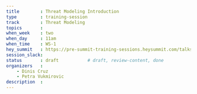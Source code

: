```yaml
---
title        : Threat Modeling Introduction 
type         : training-session
track        : Threat Modeling 
topics       : 
when_week    : two
when_day     : 11am 
when_time    : WS-1
hey_summit   : https://pre-summit-training-sessions.heysummit.com/talks/threat-modelling-first-aid-an-introduction-to-threat-modelling-and-risk/
session_slack:
status       : draft           # draft, review-content, done
organizers   :
    - Dinis Cruz	
    - Petra Vukmirovic
description  : 
---
```

